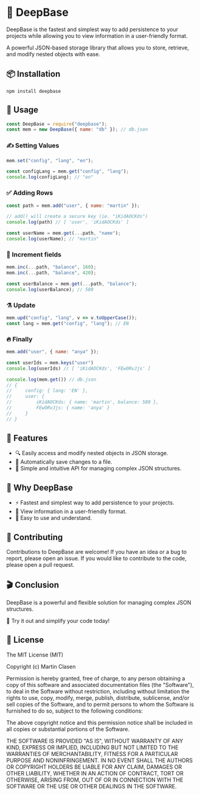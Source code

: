 # 🌳 DeepBase

DeepBase is the fastest and simplest way to add persistence to your projects while allowing you to view information in a user-friendly format.

A powerful JSON-based storage library that allows you to store, retrieve, and modify nested objects with ease.

## 📦 Installation
```shell
npm install deepbase
```

## 🔧 Usage
```js
const DeepBase = require("deepbase");
const mem = new DeepBase({ name: "db" }); // db.json
```

### ✍️ Setting Values
```js
mem.set("config", "lang", "en");

const configLang = mem.get("config", "lang");
console.log(configLang); // "en"
```

### ✅ Adding Rows
```js
const path = mem.add("user", { name: "martin" });

// add() will create a secure key (ie. "iKidAOCKds")
console.log(path) // [ 'user', 'iKidAOCKds' ]

const userName = mem.get(...path, "name");
console.log(userName); // "martin"
```

### 🔢 Increment fields
```js
mem.inc(...path, "balance", 160);
mem.inc(...path, "balance", 420);

const userBalance = mem.get(...path, "balance");
console.log(userBalance); // 580
```

### ⚗️ Update
```js
mem.upd("config", "lang", v => v.toUpperCase());
const lang = mem.get("config", "lang"); // EN
```

### 🔥 Finally
```js
mem.add("user", { name: "anya" });

const userIds = mem.keys("user")
console.log(userIds) // [ 'iKidAOCKds', 'FEwORvJjs' ]

console.log(mem.get()) // db.json
// {
//     config: { lang: 'EN' },
//     user: {
//         iKidAOCKds: { name: 'martin', balance: 580 },
//         FEwORvJjs: { name: 'anya' }
//     }
// }
```

## 🤯 Features
- 🔍 Easily access and modify nested objects in JSON storage.
- 📁 Automatically save changes to a file.
- 🌱 Simple and intuitive API for managing complex JSON structures.

## 🤔 Why DeepBase 
- ⚡ Fastest and simplest way to add persistence to your projects.
- 📖 View information in a user-friendly format.
- 🧠 Easy to use and understand.

## 🤝 Contributing
Contributions to DeepBase are welcome! If you have an idea or a bug to report, please open an issue. If you would like to contribute to the code, please open a pull request.

## 🎬 Conclusion
DeepBase is a powerful and flexible solution for managing complex JSON structures.

🚀 Try it out and simplify your code today!

## 📄 License
The MIT License (MIT)

Copyright (c) Martin Clasen

Permission is hereby granted, free of charge, to any person obtaining a copy of this software and associated documentation files (the "Software"), to deal in the Software without restriction, including without limitation the rights to use, copy, modify, merge, publish, distribute, sublicense, and/or sell copies of the Software, and to permit persons to whom the Software is furnished to do so, subject to the following conditions:

The above copyright notice and this permission notice shall be included in all copies or substantial portions of the Software.

THE SOFTWARE IS PROVIDED "AS IS", WITHOUT WARRANTY OF ANY KIND, EXPRESS OR IMPLIED, INCLUDING BUT NOT LIMITED TO THE WARRANTIES OF MERCHANTABILITY, FITNESS FOR A PARTICULAR PURPOSE AND NONINFRINGEMENT. IN NO EVENT SHALL THE AUTHORS OR COPYRIGHT HOLDERS BE LIABLE FOR ANY CLAIM, DAMAGES OR OTHER LIABILITY, WHETHER IN AN ACTION OF CONTRACT, TORT OR OTHERWISE, ARISING FROM, OUT OF OR IN CONNECTION WITH THE SOFTWARE OR THE USE OR OTHER DEALINGS IN THE SOFTWARE.